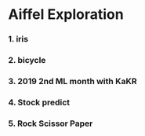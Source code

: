 # Aiffel Exploration

### 1. iris
### 2. bicycle
### 3. 2019 2nd ML month with KaKR
### 4. Stock predict
### 5. Rock Scissor Paper
